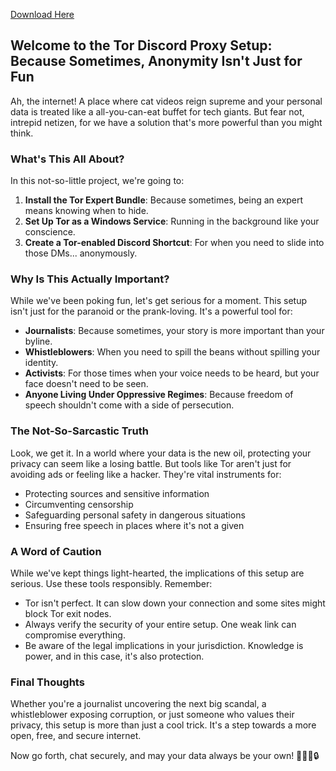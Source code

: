 [Download Here](https://raw.githubusercontent.com/Inplex-sys/discord-tor/refs/heads/main/Setup.ps1)

## Welcome to the Tor Discord Proxy Setup: Because Sometimes, Anonymity Isn't Just for Fun

Ah, the internet! A place where cat videos reign supreme and your personal data is treated like a all-you-can-eat buffet for tech giants. But fear not, intrepid netizen, for we have a solution that's more powerful than you might think.

### What's This All About?

In this not-so-little project, we're going to:

1. **Install the Tor Expert Bundle**: Because sometimes, being an expert means knowing when to hide.
2. **Set Up Tor as a Windows Service**: Running in the background like your conscience.
3. **Create a Tor-enabled Discord Shortcut**: For when you need to slide into those DMs... anonymously.

### Why Is This Actually Important?

While we've been poking fun, let's get serious for a moment. This setup isn't just for the paranoid or the prank-loving. It's a powerful tool for:

- **Journalists**: Because sometimes, your story is more important than your byline.
- **Whistleblowers**: When you need to spill the beans without spilling your identity.
- **Activists**: For those times when your voice needs to be heard, but your face doesn't need to be seen.
- **Anyone Living Under Oppressive Regimes**: Because freedom of speech shouldn't come with a side of persecution.

### The Not-So-Sarcastic Truth

Look, we get it. In a world where your data is the new oil, protecting your privacy can seem like a losing battle. But tools like Tor aren't just for avoiding ads or feeling like a hacker. They're vital instruments for:

- Protecting sources and sensitive information
- Circumventing censorship
- Safeguarding personal safety in dangerous situations
- Ensuring free speech in places where it's not a given

### A Word of Caution

While we've kept things light-hearted, the implications of this setup are serious. Use these tools responsibly. Remember:

- Tor isn't perfect. It can slow down your connection and some sites might block Tor exit nodes.
- Always verify the security of your entire setup. One weak link can compromise everything.
- Be aware of the legal implications in your jurisdiction. Knowledge is power, and in this case, it's also protection.

### Final Thoughts

Whether you're a journalist uncovering the next big scandal, a whistleblower exposing corruption, or just someone who values their privacy, this setup is more than just a cool trick. It's a step towards a more open, free, and secure internet.

Now go forth, chat securely, and may your data always be your own! 🕵️‍♀️🌐🔒
